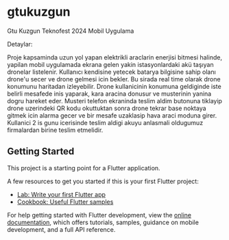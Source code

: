 # gtukuzgun

Gtu Kuzgun Teknofest 2024 Mobil Uygulama

Detaylar:

Proje kapsaminda uzun yol yapan elektrikli araclarin enerjisi bitmesi halinde, yapilan mobil uygulamada ekrana gelen yakin istasyonlardaki akü taşıyan dronelar listelenir. Kullanıcı kendisine yetecek batarya bilgisine sahip olanı drone'u secer ve drone gelmesi icin bekler. Bu sirada real time olarak drone konumunu haritadan izleyebilir. Drone kullanicinin konumuna geldiginde iste belirli mesafede inis yaparak, kara aracina donusur ve musterinin yanina dogru hareket eder. Musteri telefon ekraninda teslim aldim butonuna tiklayip drone uzerindeki QR kodu okuttuktan sonra drone tekrar base noktaya gitmek icin alarma gecer ve bir mesafe uzaklasip hava araci moduna girer. Kullanici 2 is gunu icerisinde teslim aldigi akuyu anlasmali oldugumuz firmalardan birine teslim etmelidir.

## Getting Started

This project is a starting point for a Flutter application.

A few resources to get you started if this is your first Flutter project:

- [Lab: Write your first Flutter app](https://docs.flutter.dev/get-started/codelab)
- [Cookbook: Useful Flutter samples](https://docs.flutter.dev/cookbook)

For help getting started with Flutter development, view the
[online documentation](https://docs.flutter.dev/), which offers tutorials,
samples, guidance on mobile development, and a full API reference.
